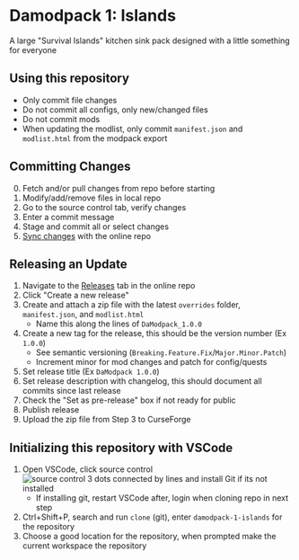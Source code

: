 # Damodpack 1: Islands
A large "Survival Islands" kitchen sink pack designed with a little something for everyone

## Using this repository
- Only commit file changes
- Do not commit all configs, only new/changed files
- Do not commit mods
- When updating the modlist, only commit `manifest.json` and `modlist.html` from the modpack export

## Committing Changes
0. Fetch and/or pull changes from repo before starting
1. Modify/add/remove files in local repo
2. Go to the source control tab, verify changes
3. Enter a commit message
4. Stage and commit all or select changes
5. <ins>Sync changes</ins> with the online repo

## Releasing an Update
1. Navigate to the [Releases](https://github.com/RoarkCats/damodpack-1-islands/releases) tab in the online repo
2. Click "Create a new release"
3. Create and attach a zip file with the latest `overrides` folder, `manifest.json`, and `modlist.html`
   - Name this along the lines of `DaModpack_1.0.0`
4. Create a new tag for the release, this should be the version number (Ex `1.0.0`)
   - See semantic versioning (`Breaking.Feature.Fix`/`Major.Minor.Patch`)
   - Increment minor for mod changes and patch for config/quests 
5. Set release title (Ex `DaModpack 1.0.0`)
6. Set release description with changelog, this should document all commits since last release
7. Check the "Set as pre-release" box if not ready for public
8. Publish release
9. Upload the zip file from Step 3 to CurseForge

## Initializing this repository with VSCode
1. Open VSCode, click source control ![source control 3 dots connected by lines](https://github.com/user-attachments/assets/460be682-14b6-4328-9e1f-a299009607ce)
 and install Git if its not installed
    - If installing git, restart VSCode after, login when cloning repo in next step
3. Ctrl+Shift+P, search and run `clone` (git), enter `damodpack-1-islands` for the repository
4. Choose a good location for the repository, when prompted make the current workspace the repository
